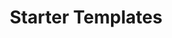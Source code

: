 ---
title: Starter Templates
parent: resources
order: 2
sections:

    - file: html
      layout: text

    - file: html-code
      layout: accordion

    - file: iframe
      layout: text      
      
    - file: iframe-code
      layout: accordion

    - file: math
      layout: text

    - file: math-code
      layout: accordion
      
    - file: filter
      layout: text  
      
    - file: filter-code
      layout: accordion
---